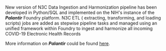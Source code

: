 
New version of N3C Data Ingestion and Harmonization pipeline has been developed in Python/SQL and implemented on the NIH's instance of the ***Palantir*** Foundry platform.  N3C ETL ( extracting, transforming, and loading scripts) jobs are added as stepwise pipeline tasks and managed using an unified framework within Foundry to ingest and harmonize all incoming COVID-19 Electronic Health Records

More information on ***Palantir*** could be found [here](https://www.palantir.com/solutions/health/).
